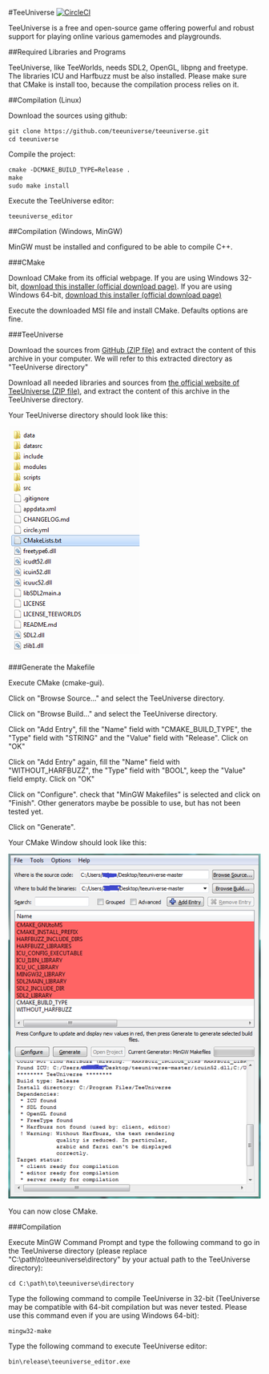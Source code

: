 #TeeUniverse [![CircleCI](https://circleci.com/gh/teeuniverse/teeuniverse.svg?style=svg)](https://circleci.com/gh/teeuniverse/teeuniverse)

TeeUniverse is a free and open-source game offering powerful and robust support for playing online various gamemodes and playgrounds.


##Required Libraries and Programs

TeeUniverse, like TeeWorlds, needs SDL2, OpenGL, libpng and freetype.
The libraries ICU and Harfbuzz must be also installed.
Please make sure that CMake is install too, because the compilation process relies on it.


##Compilation (Linux)

Download the sources using github:
```
git clone https://github.com/teeuniverse/teeuniverse.git
cd teeuniverse
```

Compile the project:
```
cmake -DCMAKE_BUILD_TYPE=Release .
make
sudo make install
```

Execute the TeeUniverse editor:
```
teeuniverse_editor
```

##Compilation (Windows, MinGW)

MinGW must be installed and configured to be able to compile C++.

###CMake

Download CMake from its official webpage. If you are using Windows 32-bit, [download this installer (official download page)](https://cmake.org/files/v3.7/cmake-3.7.1-win32-x86.msi). If you are using Windows 64-bit, [download this installer (official download page)](https://cmake.org/files/v3.7/cmake-3.7.1-win64-x64.msi)

Execute the downloaded MSI file and install CMake. Defaults options are fine.

###TeeUniverse

Download the sources from [GitHub (ZIP file)](https://github.com/teeuniverse/teeuniverse/archive/master.zip) and extract the content of this archive in your computer. We will refer to this extracted directory as "TeeUniverse directory"

Download all needed libraries and sources from [the official website of TeeUniverse (ZIP file)](http://teeuniverse.net/data/teeuniverse-windows-libs.zip), and extract the content of this archive in the TeeUniverse directory.

Your TeeUniverse directory should look like this:

![Screenshot of the TeeUniverse directory](./doc/images/win-sources.png)

###Generate the Makefile

Execute CMake (cmake-gui).

Click on "Browse Source..." and select the TeeUniverse directory.

Click on "Browse Build..." and select the TeeUniverse directory.

Click on "Add Entry", fill the "Name" field with "CMAKE_BUILD_TYPE", the "Type" field with "STRING" and the "Value" field with "Release". Click on "OK"

Click on "Add Entry" again, fill the "Name" field with "WITHOUT_HARFBUZZ", the "Type" field with "BOOL", keep the "Value" field empty. Click on "OK"

Click on "Configure". check that "MinGW Makefiles" is selected and click on "Finish". Other generators maybe be possible to use, but has not been tested yet.

Click on "Generate".

Your CMake Window should look like this:

![Screenshot of CMake](./doc/images/win-cmake.png)

You can now close CMake.

###Compilation

Execute MinGW Command Prompt and type the following command to go in the TeeUniverse directory (please replace "C:\path\to\teeuniverse\directory" by your actual path to the TeeUniverse directory):
```
cd C:\path\to\teeuniverse\directory
```

Type the following command to compile TeeUniverse in 32-bit (TeeUniverse may be compatible with 64-bit compilation but was never tested. Please use this command even if you are using Windows 64-bit):
```
mingw32-make
```

Type the following command to execute TeeUniverse editor:
```
bin\release\teeuniverse_editor.exe
```
